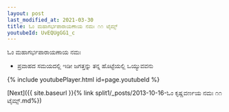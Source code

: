 ```yaml
---
layout: post
last_modified_at: 2021-03-30
title: ಓಂ ಮಹಾಗರ್ಭಪಾರಾಯಣಾಯ ನಮಃ ೧೧ ಟೈಮ್ಸ್
youtubeId: UvEQUgGG1_c
---
```

 
 
 ಓಂ ಮಹಾಗರ್ಭಪಾರಾಯಣಾಯ ನಮಃ  
 
 -  ಪ್ರವಾಹದ ಸಮಯದಲ್ಲಿ ಇಡೀ ಜಗತ್ತನ್ನು ತನ್ನ ಹೊಟ್ಟೆಯಲ್ಲಿ ಒಯ್ಯುವವನು 
 
  
 
  
 
 
 
 
 
 


{% include youtubePlayer.html id=page.youtubeId %}
 
[Next]({{ site.baseurl }}{% link  split1/_posts/2013-10-16-ಓಂ ಕೃಷ್ಣವರ್ಣಯ ನಮಃ ೧೧ ಟೈಮ್ಸ್.md%})
 
